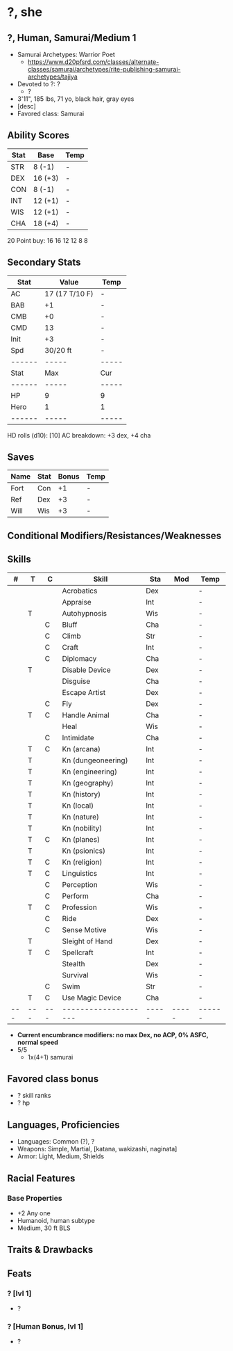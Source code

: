 # ?, she
## ?, Human, Samurai/Medium 1
- Samurai Archetypes: Warrior Poet
    - https://www.d20pfsrd.com/classes/alternate-classes/samurai/archetypes/rite-publishing-samurai-archetypes/tajiya
- Devoted to ?: ?
    - ?
- 3'11", 185 lbs, 71 yo, black hair, gray eyes
- [desc]
- Favored class: Samurai

## Ability Scores
| Stat | Base    | Temp |
|------|---------|------|
| STR  |  8 (-1) | -
| DEX  | 16 (+3) | -
| CON  |  8 (-1) | -
| INT  | 12 (+1) | -
| WIS  | 12 (+1) | -
| CHA  | 18 (+4) | -
20 Point buy: 16 16 12 12 8 8

## Secondary Stats
| Stat | Value          | Temp |
|------|----------------|------|
| AC   | 17 (17 T/10 F) | -
| BAB  | +1             | -
| CMB  | +0             | -
| CMD  | 13             | -
| Init | +3             | -
| Spd  | 30/20 ft       | -
|------|-----|-----|----|------|
| Stat | Max | Cur | Temp      |
|------|-----|-----|-----------|
| HP   |   9 |   9 | 0, 0 NL
| Hero |   1 |   1 | 0
|------|-----|-----|-----------|
HD rolls (d10): [10]
AC breakdown: +3 dex, +4 cha

## Saves
| Name | Stat | Bonus | Temp |
|------|------|-------|------|
| Fort | Con  | +1    | -
| Ref  | Dex  | +3    | -
| Will | Wis  | +3    | -

## Conditional Modifiers/Resistances/Weaknesses
<!-- - Race (Dwarf): +2 racial bonus on Craft and Profession checks related to metal or stone
- Race (Dwarf): Cold Resistance 1, Fire Resistance 1
- Race (Dwarf): Treat extreme temps as 20 degrees better
- Race (Dwarf): +4 bonus on Profession checks to make money
- Race (Dwarf): +4 racial bonus on CMD vs bull rush or trip while standing on ground
- Race (Dwarf): +2 bonus on Perception checks to notice unusual stonework
- Race (Dwarf): +2 racial bonus to saves vs spells/SLA and poison
- Trait (Glory of Old): +1 trait bonus to saves vs spells/SLA and poison
- Class Feature (Back-Channel Merchant): Bonus to Appraise to determine value of common item equal to 1/2 lvl, min +1
- Item (Forgefather's Hammer): +5 competence bonus to Craft checks relating to metal items
- Item (Magnifying Glass): +2 circumstance bonus to Appraise with detailed items -->

## Skills
| # | T | C | Skill              | Sta | Mod | Temp 
|---|---|---|--------------------|-----|-----|------
|   |   |   | Acrobatics         | Dex |     | -
|   |   |   | Appraise           | Int |     | -
|   | T |   | Autohypnosis       | Wis |     | -
|   |   | C | Bluff              | Cha |     | -
|   |   | C | Climb              | Str |     | -
|   |   | C | Craft              | Int |     | -
|   |   | C | Diplomacy          | Cha |     | -
|   | T |   | Disable Device     | Dex |     | -
|   |   |   | Disguise           | Cha |     | -
|   |   |   | Escape Artist      | Dex |     | -
|   |   | C | Fly                | Dex |     | -
|   | T | C | Handle Animal      | Cha |     | -
|   |   |   | Heal               | Wis |     | -
|   |   | C | Intimidate         | Cha |     | -
|   | T | C | Kn (arcana)        | Int |     | -
|   | T |   | Kn (dungeoneering) | Int |     | -
|   | T |   | Kn (engineering)   | Int |     | -
|   | T |   | Kn (geography)     | Int |     | -
|   | T |   | Kn (history)       | Int |     | -
|   | T |   | Kn (local)         | Int |     | -
|   | T |   | Kn (nature)        | Int |     | -
|   | T |   | Kn (nobility)      | Int |     | -
|   | T | C | Kn (planes)        | Int |     | -
|   | T |   | Kn (psionics)      | Int |     | -
|   | T | C | Kn (religion)      | Int |     | -
|   | T | C | Linguistics        | Int |     | -
|   |   | C | Perception         | Wis |     | -
|   |   | C | Perform            | Cha |     | -
|   | T | C | Profession         | Wis |     | -
|   |   | C | Ride               | Dex |     | -
|   |   | C | Sense Motive       | Wis |     | -
|   | T |   | Sleight of Hand    | Dex |     | -
|   | T | C | Spellcraft         | Int |     | -
|   |   |   | Stealth            | Dex |     | -
|   |   |   | Survival           | Wis |     | -
|   |   | C | Swim               | Str |     | -
|   | T | C | Use Magic Device   | Cha |     | -
|---|---|---|--------------------|-----|-----|------
- **Current encumbrance modifiers: no max Dex, no ACP, 0% ASFC, normal speed**
- 5/5
    - 1x(4+1) samurai

## Favored class bonus
- ? skill ranks
- ? hp

## Languages, Proficiencies
- Languages: Common (?), ?
- Weapons:   Simple, Martial, [katana, wakizashi, naginata]
- Armor:     Light, Medium, Shields

## Racial Features
### Base Properties
- +2 Any one
- Humanoid, human subtype
- Medium, 30 ft BLS

<!-- ### Racial Traits [Dwarf]
#### Craftsman
- +2 racial bonus on Craft and Profession checks related to metal or stone

#### Desert Dweller
- Gain cold and fire resistance 1
- Treat temp of extreme environments as 20 degrees better

#### Hardy
- +2 racial bonus on saves vs spell/SLA and poison

#### Industrious Urbanite
- Double normal progress on Craft checks to make non-magical items
- +4 bonus on Profession checks to earn money

#### Stability
- +4 racial bonus to CMD vs bull rush or trip while standing on the ground

#### Stonecunning
- +2 bonus on Perception checks to notice unusual stonework, such as traps and hidden doors
- Receive a check to notice such features whenever within 10 ft of them, whether or not actively looking

#### Weapon Familiarity
- Proficient with battleaxes, heavy picks, warhammers
- Treat any weapon with "dwarven" in its name as martial -->

## Traits & Drawbacks
<!-- ### (D) Pride
- When threatened/accused/challenged, –2 penalty on Diplomacy/Sense Motive with that creature until apologizes

### Spark of Creation [Magic]
- +1 trait bonus on Craft checks
- Cost of creating magic items is 5% less

### Glory of Old [Regional, Dwarf]
- +1 trait bonus on saves vs spells, spell-like abilities, poison

### Clever Wordplay [Social]
- Use Int instead of Cha for one skill
- Skill: UMD -->

## Feats
### ? [lvl 1]
- ?

### ? [Human Bonus, lvl 1]
- ?
